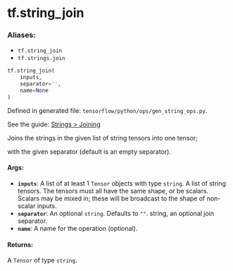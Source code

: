 <div itemscope itemtype="http://developers.google.com/ReferenceObject">
<meta itemprop="name" content="tf.string_join" />
</div>

# tf.string_join

### Aliases:

* `tf.string_join`
* `tf.strings.join`

``` python
tf.string_join(
    inputs,
    separator='',
    name=None
)
```



Defined in generated file: `tensorflow/python/ops/gen_string_ops.py`.

See the guide: [Strings > Joining](../../../api_guides/python/string_ops.md#Joining)

Joins the strings in the given list of string tensors into one tensor;

with the given separator (default is an empty separator).

#### Args:

* <b>`inputs`</b>: A list of at least 1 `Tensor` objects with type `string`.
    A list of string tensors.  The tensors must all have the same shape,
    or be scalars.  Scalars may be mixed in; these will be broadcast to the shape
    of non-scalar inputs.
* <b>`separator`</b>: An optional `string`. Defaults to `""`.
    string, an optional join separator.
* <b>`name`</b>: A name for the operation (optional).


#### Returns:

A `Tensor` of type `string`.